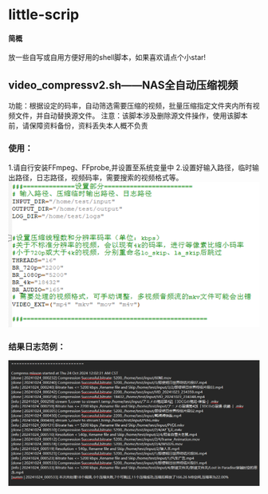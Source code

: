 # little-scrip
#### 简概
放一些自写或自用方便好用的shell脚本，如果喜欢请点个小star!

## video_compressv2.sh——NAS全自动压缩视频
功能：根据设定的码率，自动筛选需要压缩的视频，批量压缩指定文件夹内所有视频文件，并自动替换源文件。
注意：该脚本涉及删除源文件操作，使用该脚本前，请保障资料备份，资料丢失本人概不负责

### 使用：
1.请自行安装FFmpeg、FFprobe,并设置至系统变量中
2.设置好输入路径，临时输出路径，日志路径，视频码率，需要搜索的视频格式等。
![](imageSS20241024-001728.png)

### 结果日志范例：
![](imageSS20241024-001759.png)
